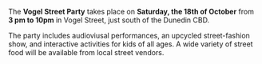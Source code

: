The __Vogel Street Party__ takes place on __Saturday, the 18th of October__ from __3 pm to 10pm__ in Vogel Street, just south of the Dunedin CBD.

The party includes audioviusal performances, an upcycled street-fashion show, and interactive activities for kids of all ages. A wide variety of street food will be available from local street vendors. 

